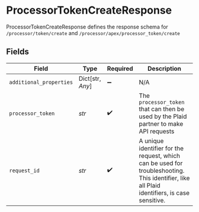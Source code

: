 # ProcessorTokenCreateResponse

ProcessorTokenCreateResponse defines the response schema for `/processor/token/create` and `/processor/apex/processor_token/create`


## Fields

| Field                                                                                                                                       | Type                                                                                                                                        | Required                                                                                                                                    | Description                                                                                                                                 |
| ------------------------------------------------------------------------------------------------------------------------------------------- | ------------------------------------------------------------------------------------------------------------------------------------------- | ------------------------------------------------------------------------------------------------------------------------------------------- | ------------------------------------------------------------------------------------------------------------------------------------------- |
| `additional_properties`                                                                                                                     | Dict[str, *Any*]                                                                                                                            | :heavy_minus_sign:                                                                                                                          | N/A                                                                                                                                         |
| `processor_token`                                                                                                                           | *str*                                                                                                                                       | :heavy_check_mark:                                                                                                                          | The `processor_token` that can then be used by the Plaid partner to make API requests                                                       |
| `request_id`                                                                                                                                | *str*                                                                                                                                       | :heavy_check_mark:                                                                                                                          | A unique identifier for the request, which can be used for troubleshooting. This identifier, like all Plaid identifiers, is case sensitive. |